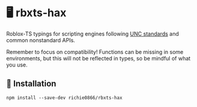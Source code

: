 # 🖥️ rbxts-hax

Roblox-TS typings for scripting engines following [UNC standards](https://github.com/unified-naming-convention/NamingStandard) and common nonstandard APIs.

Remember to focus on compatibility! Functions can be missing in some environments, but this will not be reflected in types, so be mindful of what you use.

## 🔌 Installation

```
npm install --save-dev richie0866/rbxts-hax
```
